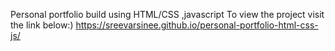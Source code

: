 Personal portfolio build using HTML/CSS ,javascript
To view the project visit the link below:)
 https://sreevarsinee.github.io/personal-portfolio-html-css-js/

